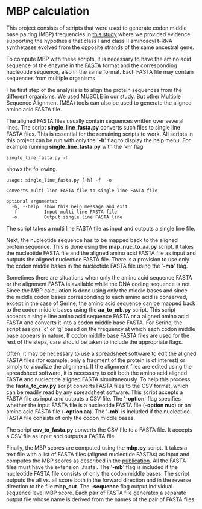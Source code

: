 # MBP calculation
This project consists of scripts that were used to generate codon middle base pairing (MBP) frequencies in 
[this study](https://academic.oup.com/mbe/article/30/7/1588/973415) where we provided evidence supporting the 
hypothesis  that class I and class II aminoacyl t-RNA synthetases evolved from the opposite strands of the same 
ancestral gene.

To compute MBP with these scripts, it is necessary to have the amino acid sequence of the enzyme in the 
[FASTA](https://blast.ncbi.nlm.nih.gov/Blast.cgi?CMD=Web&PAGE_TYPE=BlastDocs&DOC_TYPE=BlastHelp) format and the 
corresponding nucleotide sequence, also in the same format. Each FASTA file may contain sequences from multiple 
organisms.

The first step of the analysis is to align the protein sequences from the different organisms. We used 
[MUSCLE](https://www.ebi.ac.uk/Tools/msa/muscle/) in our study. But other Multiple Sequence Alignment (MSA) tools can 
also be used to generate the aligned amino acid FASTA file.

The aligned FASTA files usually contain sequences written over several lines. The script **single_line_fasta.py** 
converts such files to single line FASTA files. This is essential for the remaining scripts to work. All scripts in 
this project can be run with only the '**-h**' flag to display the help menu. For example running 
**single_line_fasta.py** with the '**-h**' flag 

```
single_line_fasta.py -h
```

shows the following.

```
usage: single_line_fasta.py [-h] -f  -o

Converts multi line FASTA file to single line FASTA file

optional arguments:
  -h, --help  show this help message and exit
  -f          Input multi line FASTA file
  -o          Output single line FASTA line
```

The script takes a multi line FASTA file as input and outputs a single line file. 

Next, the nucleotide sequence has to be mapped back to the aligned protein sequence. This is done using the 
**map_nuc_to_aa.py** script. It takes the nucleotide FASTA file and the aligned amino acid FASTA file as input and 
outputs the aligned nucleotide FASTA file. There is a provision to use only the codon middle bases in the nucleotide 
FASTA file using the '**-mb**' flag. 

Sometimes there are situations when only the amino acid sequence FASTA or the alignment FASTA is available while the 
DNA coding sequence is not. Since the MBP calculation is done using only the middle bases and since the middle codon 
bases corresponding to each amino acid is conserved, except in the case of Serine, the amino acid sequence can be 
mapped back to the codon middle bases using the **aa_to_mb.py** script. This script accepts a single line amino acid 
sequence FASTA or a aligned amino acid FASTA and converts it into a codon middle base FASTA. For Serine, the script 
assigns 'c' or 'g' based on the frequency at which each codon middle base appears in nature. If codon middle base 
FASTA files are used for the rest of the steps, care should be taken to include the appropriate flags.

Often, it may be necessary to use a spreadsheet software to edit the aligned FASTA files (for example, only a fragment 
of the protein is of interest) or simply to visualize the alignment. If the alignment files are edited using the 
spreadsheet software, it is necessary to edit both the amino acid aligned FASTA and nucleotide aligned FASTA 
simultaneously. To help this process, the **fasta_to_csv.py** script converts FASTA files to the CSV format, which can 
be readily read by any spreadsheet software. This script accepts a FASTA file as input and outputs a CSV file. The 
'**-option**' flag specifies whether the input FASTA file is a nucleotide FASTA file (**-option nuc**) or 
an amino acid FASTA file (**-option aa**). The '**-mb**' is included if the nucleotide FASTA file consists of only the 
codon middle bases. 

The script **csv_to_fasta.py** converts the CSV file to a FASTA file. It accepts a CSV file as input and outputs a 
FASTA file.

Finally, the MBP scores are computed using the **mbp.py** script. It takes a text file with a list of FASTA files 
(aligned nucleotide FASTAs) as input and computes the MBP scores as described in the 
[publication](https://academic.oup.com/mbe/article/30/7/1588/973415). All the FASTA files must have the extension 
'.fasta'. The '**-mb**' flag is included if the nucleotide FASTA file consists of only the codon middle bases. The 
script outputs the all vs. all <MBP> score both in the forward direction and in the reverse direction to the file 
**mbp_out**.  The **-sequence** flag output individual sequence level MBP score. Each pair of FASTA file generates a 
separate output file whose name is derived from the names of the pair of FASTA files.